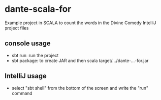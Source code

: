 # dante-scala-for
Example project in SCALA to count the words in the Divine Comedy
IntelliJ project files

## console usage
- sbt run: run the project
- sbt package: to create JAR and then scala target/.../dante-...-for.jar

## IntelliJ usage
- select "sbt shell" from the bottom of the screen and write the "run" command
